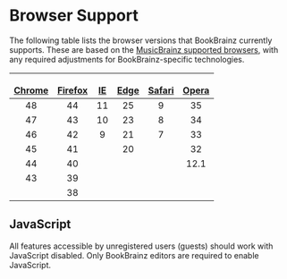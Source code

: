 # Browser Support

<link rel="stylesheet" href="https://maxcdn.bootstrapcdn.com/font-awesome/4.5.0/css/font-awesome.min.css">

The following table lists the browser versions that BookBrainz currently
supports. These are based on the [MusicBrainz supported browsers][mbbrowsers], with any
required adjustments for BookBrainz-specific technologies.

<table style="width: 100%">
  <thead>
    <tr>
      <th style="text-align: center">
        <p><span class="fa fa-chrome fa-3x" title="Google Chrome"></span></p>
        <a href="https://en.wikipedia.org/wiki/Google_Chrome">Chrome</a>
      </th>
      <th style="text-align: center">
        <p><span class="fa fa-firefox fa-3x" title="Mozilla Firefox"></span></p>
        <a href="https://en.wikipedia.org/wiki/Firefox">Firefox</a>
      </th>
      <th style="text-align: center">
        <p><span class="fa fa-internet-explorer fa-3x" title="Microsoft Internet Explorer"></span></p>
        <a href="https://en.wikipedia.org/wiki/Internet_Explorer">IE</a>
      </th>
      <th style="text-align: center">
        <p><span class="fa fa-edge fa-3x" title="Microsoft Edge"></span></p>
        <a href="https://en.wikipedia.org/wiki/Microsoft_Edge">Edge</a>
      </th>
      <th style="text-align: center">
        <p><span class="fa fa-safari fa-3x" title="Apple Safari"></span></p>
        <a href="https://en.wikipedia.org/wiki/Safari_(web_browser)">Safari</a>
      </th>
      <th style="text-align: center">
        <p><span class="fa fa-opera fa-3x" title="Opera"></span></p>
        <a href="https://en.wikipedia.org/wiki/Opera_(web_browser)">Opera</a>
      </th>
    </tr>
  </thead>
  <tbody style="text-align: center">
    <tr>
      <td>48</td>
      <td>44</td>
      <td>11</td>
      <td>25</td>
      <td>9</td>
      <td>35</td>
    </tr>
    <tr>
      <td>47</td>
      <td>43</td>
      <td>10</td>
      <td>23</td>
      <td>8</td>
      <td>34</td>
    </tr>
    <tr>
      <td>46</td>
      <td>42</td>
      <td>9</td>
      <td>21</td>
      <td>7</td>
      <td>33</td>
    </tr>
    <tr>
      <td>45</td>
      <td>41</td>
      <td></td>
      <td>20</td>
      <td></td>
      <td>32</td>
    </tr>
    <tr>
      <td>44</td>
      <td>40</td>
      <td></td>
      <td></td>
      <td></td>
      <td>12.1</td>
    </tr>
    <tr>
      <td>43</td>
      <td>39</td>
      <td></td>
      <td></td>
      <td></td>
      <td></td>
    </tr>
    <tr>
      <td></td>
      <td>38</td>
      <td></td>
      <td></td>
      <td></td>
      <td></td>
    </tr>
  </tbody>
</table>

## JavaScript
All features accessible by unregistered users (guests) should work with
JavaScript disabled. Only BookBrainz editors are required to enable JavaScript.

[mbbrowsers]: https://musicbrainz.org/doc/Development/Supported_browsers
